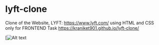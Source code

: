 # lyft-clone
Clone of the Website, LYFT: https://www.lyft.com/ using HTML and CSS only for FRONTEND Task
https://kraniket901.github.io/lyft-clone/

[![Alt text](https://github.com/Kraniket901/lyft-clone/blob/main/9.png?raw=true)
